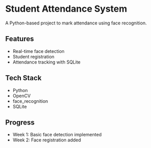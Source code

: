 # Student Attendance System
A Python-based project to mark attendance using face recognition.

## Features
- Real-time face detection
- Student registration
- Attendance tracking with SQLite

## Tech Stack
- Python
- OpenCV
- face_recognition
- SQLite

## Progress
- Week 1: Basic face detection implemented
- Week 2: Face registration added
